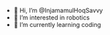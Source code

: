 - 👋 Hi, I’m @InjamamulHoqSavvy
- 👀 I’m interested in robotics
- 🌱 I’m currently learning coding

<!---
InjamamulHoqSavvy/InjamamulHoqSavvy is a ✨ special ✨ repository because its `README.md` (this file) appears on your GitHub profile.
You can click the Preview link to take a look at your changes.
--->
